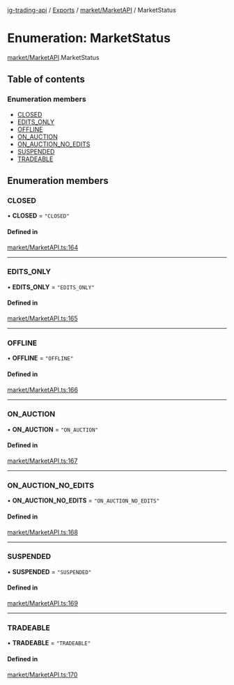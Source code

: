 [ig-trading-api](../README.md) / [Exports](../modules.md) / [market/MarketAPI](../modules/market_MarketAPI.md) / MarketStatus

# Enumeration: MarketStatus

[market/MarketAPI](../modules/market_MarketAPI.md).MarketStatus

## Table of contents

### Enumeration members

- [CLOSED](market_MarketAPI.MarketStatus.md#closed)
- [EDITS_ONLY](market_MarketAPI.MarketStatus.md#edits_only)
- [OFFLINE](market_MarketAPI.MarketStatus.md#offline)
- [ON_AUCTION](market_MarketAPI.MarketStatus.md#on_auction)
- [ON_AUCTION_NO_EDITS](market_MarketAPI.MarketStatus.md#on_auction_no_edits)
- [SUSPENDED](market_MarketAPI.MarketStatus.md#suspended)
- [TRADEABLE](market_MarketAPI.MarketStatus.md#tradeable)

## Enumeration members

### CLOSED

• **CLOSED** = `"CLOSED"`

#### Defined in

[market/MarketAPI.ts:164](https://github.com/bennycode/ig-trading-api/blob/f7fd8d0/src/market/MarketAPI.ts#L164)

---

### EDITS_ONLY

• **EDITS_ONLY** = `"EDITS_ONLY"`

#### Defined in

[market/MarketAPI.ts:165](https://github.com/bennycode/ig-trading-api/blob/f7fd8d0/src/market/MarketAPI.ts#L165)

---

### OFFLINE

• **OFFLINE** = `"OFFLINE"`

#### Defined in

[market/MarketAPI.ts:166](https://github.com/bennycode/ig-trading-api/blob/f7fd8d0/src/market/MarketAPI.ts#L166)

---

### ON_AUCTION

• **ON_AUCTION** = `"ON_AUCTION"`

#### Defined in

[market/MarketAPI.ts:167](https://github.com/bennycode/ig-trading-api/blob/f7fd8d0/src/market/MarketAPI.ts#L167)

---

### ON_AUCTION_NO_EDITS

• **ON_AUCTION_NO_EDITS** = `"ON_AUCTION_NO_EDITS"`

#### Defined in

[market/MarketAPI.ts:168](https://github.com/bennycode/ig-trading-api/blob/f7fd8d0/src/market/MarketAPI.ts#L168)

---

### SUSPENDED

• **SUSPENDED** = `"SUSPENDED"`

#### Defined in

[market/MarketAPI.ts:169](https://github.com/bennycode/ig-trading-api/blob/f7fd8d0/src/market/MarketAPI.ts#L169)

---

### TRADEABLE

• **TRADEABLE** = `"TRADEABLE"`

#### Defined in

[market/MarketAPI.ts:170](https://github.com/bennycode/ig-trading-api/blob/f7fd8d0/src/market/MarketAPI.ts#L170)
